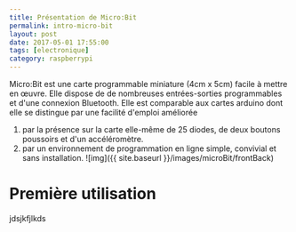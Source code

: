 ```yaml
---
title: Présentation de Micro:Bit
permalink: intro-micro-bit
layout: post
date: 2017-05-01 17:55:00
tags: [electronique]
category: raspberrypi
---
```


Micro:Bit est une carte programmable miniature (4cm x 5cm) facile à mettre en
œuvre. Elle dispose de de nombreuses entrées-sorties programmables et d'une
connexion Bluetooth.  Elle est comparable aux cartes arduino dont elle se
distingue par une facilité d'emploi améliorée
1. par la présence sur la carte elle-même de 25 diodes, de deux boutons
   poussoirs et d'un accéléromètre.
2. par un environnement de programmation en ligne simple, convivial et sans
   installation.
![img]({{ site.baseurl }}/images/microBit/frontBack)

# Première utilisation

jdsjkfjlkds



